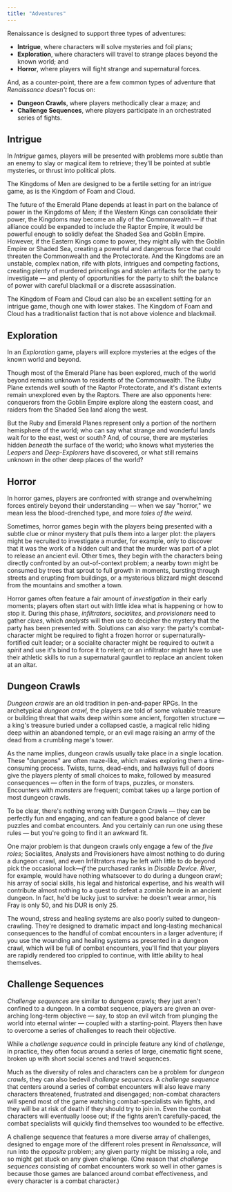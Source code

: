 ```yaml
---
title: "Adventures"
---
```


Renaissance is designed to support three types of adventures:

- **Intrigue**, where characters will solve mysteries and foil plans;
- **Exploration**, where characters will travel to strange places beyond the known world; and
- **Horror**, where players will fight strange and supernatural forces.

And, as a counter-point, there are a few common types of adventure that *Renaissance* *doesn't* focus on:

- **Dungeon Crawls**, where players methodically clear a maze; and
- **Challenge Sequences**, where players participate in an orchestrated series of fights.

## Intrigue

In *Intrigue* games, players will be presented with problems more subtle than an enemy to slay or magical item to retrieve; they'll be pointed at subtle mysteries, or thrust into political plots.

The Kingdoms of Men are designed to be a fertile setting for an intrigue game, as is the Kingdom of Foam and Cloud.

The future of the Emerald Plane depends at least in part on the balance of power in the Kingdoms of Men; if the Western Kings can consolidate their power, the Kingdoms may become an ally of the Commonwealth — if that alliance could be expanded to include the Raptor Empire, it would be powerful enough to solidly defeat the Shaded Sea and Goblin Empire.
However, if the Eastern Kings come to power, they might ally with the Goblin Empire or Shaded Sea, creating a powerful and dangerous force that could threaten the Commonwealth and the Protectorate.
And the Kingdoms are an unstable, complex nation, rife with plots, intrigues and competing factions, creating plenty of murdered princelings and stolen artifacts for the party to investigate — and plenty of opportunities for the party to shift the balance of power with careful blackmail or a discrete assassination.

The Kingdom of Foam and Cloud can also be an excellent setting for an intrigue game, though one with lower stakes.
The Kingdom of Foam and Cloud has a traditionalist faction that is not above violence and blackmail.

## Exploration

In an *Exploration* game, players will explore mysteries at the edges of the known world and beyond.

Though most of the Emerald Plane has been explored, much of the world beyond remains unknown to residents of the Commonwealth.
The Ruby Plane extends well south of the Raptor Protectorate, and it's distant extents remain unexplored even by the Raptors.
There are also opponents here: conquerors from the Goblin Empire explore along the eastern coast, and raiders from the Shaded Sea land along the west.

But the Ruby and Emerald Planes represent only a portion of the northern hemisphere of the world; who can say what strange and wonderful lands wait for to the east, west or south?
And, of course, there are mysteries hidden *beneath* the surface of the world; who knows what mysteries the *Leapers* and *Deep-Explorers* have discovered, or what still remains unknown in the other deep places of the world?

## Horror

In horror games, players are confronted with strange and overwhelming forces entirely beyond their understanding — when we say "horror," we mean less the blood-drenched type, and more *tales of the weird*.

Sometimes, horror games begin with the players being presented with a subtle clue or minor mystery that pulls them into a larger plot: the players might be recruited to investigate a murder, for example, only to discover that it was the work of a hidden cult and that the murder was part of a plot to release an ancient evil.
Other times, they begin with the characters being directly confronted by an out-of-context problem; a nearby town might be consumed by trees that sprout to full growth in moments, bursting through streets and erupting from buildings, or a mysterious blizzard might descend from the mountains and smother a town.

Horror games often feature a fair amount of *investigation* in their early moments; players often start out with little idea what is happening or how to stop it.
During this phase, *infiltrators*, *socialites*, and *provisioners* need to gather *clues*, which *analysts* will then use to decipher the mystery that the party has been presented with.
Solutions can also vary: the party's combat-character might be required to fight a frozen horror or supernaturally-fortified cult leader; or a socialite character might be required to outwit a *spirit* and use it's bind to force it to relent; or an infiltrator might have to use their athletic skills to run a supernatural gauntlet to replace an ancient token at an altar.

## Dungeon Crawls

*Dungeon crawls* are an old tradition in pen-and-paper RPGs.
In the archetypical *dungeon crawl,* the players are told of some valuable treasure or building threat that waits deep within some ancient, forgotten structure — a king's treasure buried under a collapsed castle, a magical relic hiding deep within an abandoned temple, or an evil mage raising an army of the dead from a crumbling mage's tower.

As the name implies, dungeon crawls usually take place in a single location.
These "dungeons" are often maze-like, which makes exploring them a time-consuming process.
Twists, turns, dead-ends, and hallways full of doors give the players plenty of small choices to make, followed by measured consequences — often in the form of traps, puzzles, or monsters.
Encounters with *monsters* are frequent; combat takes up a large portion of most dungeon crawls.

To be clear, there's nothing wrong with Dungeon Crawls — they can be perfectly fun and engaging, and can feature a good balance of clever puzzles and combat encounters.
And you certainly can run one using these rules — but you're going to find it an awkward fit.

One major problem is that dungeon crawls only engage a few of the *five roles*; Socialites, Analysts and Provisioners have almost nothing to do during a dungeon crawl, and even Infiltrators may be left with little to do beyond pick the occasional lock—*if* the purchased ranks in *Disable Device*.
*River*, for example, would have nothing whatsoever to do during a dungeon crawl; his array of social skills, his legal and historical expertise, and his wealth will contribute almost nothing to a quest to defeat a zombie horde in an ancient dungeon.
In fact, he'd be lucky just to survive: he doesn't wear armor, his Fray is only 50, and his DUR is only 25.

The wound, stress and healing systems are also poorly suited to dungeon-crawling.
They're designed to dramatic impact and long-lasting mechanical consequences to the handful of combat encounters in a larger adventure; if you use the wounding and healing systems as presented in a dungeon crawl, which will be full of combat encounters, you'll find that your players are rapidly rendered too crippled to continue, with little ability to heal themselves.

## Challenge Sequences

*Challenge sequences* are similar to dungeon crawls; they just aren't confined to a dungeon.
In a combat sequence, players are given an over-arching long-term objective — say, to stop an evil witch from plunging the world into eternal winter — coupled with a starting-point.
Players then have to overcome a series of challenges to reach their objective.

While a *challenge sequence* could in principle feature any kind of *challenge*, in practice, they often focus around a series of large, cinematic fight scene, broken up with short social scenes and travel sequences.

Much as the diversity of roles and characters can be a problem for *dungeon crawls*, they can also bedevil *challenge sequences*.
A *challenge sequence* that centers around a series of combat encounters will also leave many characters threatened, frustrated and disengaged; non-combat characters will spend most of the game watching combat-specialists win fights, and they will be at risk of death if they should try to join in.
Even the combat characters will eventually loose out; if the fights aren't carefully-paced, the combat specialists will quickly find themselves too wounded to be effective.

A challenge sequence that features a more diverse array of challenges, designed to engage more of the different roles present in *Renaissance*, will run into the *opposite* problem; any given party might be missing a role, and so might get stuck on any given challenge.
(One reason that *challenge sequences* consisting of combat encounters work so well in other games is because those games are balanced around combat effectiveness, and every character is a combat character.)

